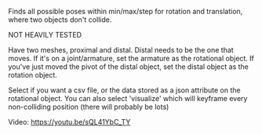 Finds all possible poses within min/max/step for rotation and translation, where two objects don't collide.

NOT HEAVILY TESTED

Have two meshes, proximal and distal.  Distal needs to be the one that moves.  If it's on a joint/armature, set the armature as the rotational object.  If you've just moved the pivot of the distal object, set the distal object as the rotation object.

Select if you want a csv file, or the data stored as a json attribute on the rotational object.  You can also select 'visualize' which will keyframe every non-colliding position (there will probably be lots)

Video: https://youtu.be/sQL41YbC_TY

